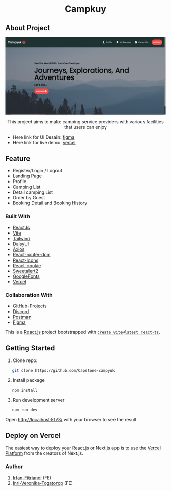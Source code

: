 <h1 align="center">Campkuy</h1>

## About Project

<img align="center" src="https://github.com/Capstone-campyuk/campyuk-FE/blob/main/src/assets/Landing-page.png" alt="Logo" />

<p align="center">This project aims to make camping service providers with various facilities that users can enjoy</p>

- Here link for UI Desain: [figma](https://www.figma.com/file/VqS85wx4c8tZtH5RvWuaxh/Camping-Projek?node-id=10%3A347&t=sJKrZmPPZHBDamIx-1)
- Here link for live demo: [vercel](https://campyuk.vercel.app/)

## Feature

- Register/Login / Logout
- Landing Page
- Profile
- Camping List
- Detail camping List
- Order by Guest
- Booking Detail and Booking History

### Built With

- [ReactJs](https://reactjs.org/)
- [Vite](https://vitejs.dev/)
- [Tailwind](https://tailwindcss.com/)
- [DaisyUI](https://daisyui.com/)
- [Axios](https://axios-http.com/)
- [React-router-dom](https://reactrouter.com/)
- [React-Icons](https://react-icons.github.io/)
- [React-cookie](https://www.npmjs.com/package/react-cookie)
- [Sweetalert2](https://sweetalert2.github.io/)
- [GoogleFonts](https://fonts.google.com/)
- [Vercel](https://vercel.com/)

### Collaboration With

- [GitHub-Projects](https://github.com/orgs/Capstone-campyuk/projects)
- [Discord](https://discord.com/)
- [Postman](https://www.postman.com/)
- [Figma](figma.com)

This is a [React.js](https://reactjs.org/) project bootstrapped with [`create vite@latest react-ts`](https://vitejs.dev/).

## Getting Started

1. Clone repo:

```sh
   git clone https://github.com/Capstone-campyuk
```

2. Install package

```sh
   npm install
```

3. Run development server

```sh
   npm run dev
```

Open [http://localhost:5173/](http://localhost:5173/) with your browser to see the result.

## Deploy on Vercel

The easiest way to deploy your React.js or Next.js app is to use the [Vercel Platform](https://vercel.com/new?utm_medium=default-template&filter=next.js&utm_source=create-next-app&utm_campaign=create-next-app-readme) from the creators of Next.js.

### Author

1. [Irfan-Fitriandi](https://github.com/irfanfitriandi) (FE)
2. [Inri-Veronika-Togatorop](https://github.com/Inri692) (FE)
